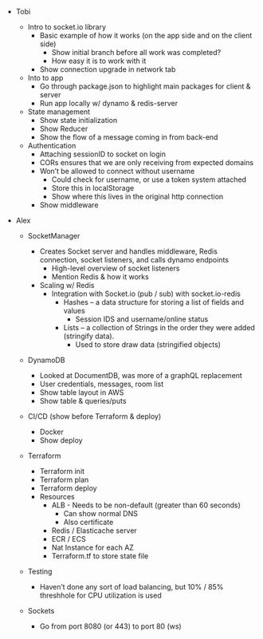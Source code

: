 
* Tobi
    * Intro to socket.io library
        * Basic example of how it works (on the app side and on the client side)
            * Show initial branch before all work was completed? 
            * How easy it is to work with it
        * Show connection upgrade in network tab
    * Into to app
        * Go through package.json to highlight main packages for client & server
        * Run app locally w/ dynamo & redis-server
    * State management
        * Show state initialization
        * Show Reducer
        * Show the flow of a message coming in from back-end
    * Authentication
        * Attaching sessionID to socket on login
        * CORs ensures that we are only receiving from expected domains
        * Won’t be allowed to connect without username
            * Could check for username, or use a token system attached
            * Store this in localStorage
            * Show where this lives in the original http connection
        * Show middleware
* Alex

    * SocketManager
        * Creates Socket server and handles middleware, Redis connection, socket listeners, and calls dynamo endpoints
            * High-level overview of socket listeners
            * Mention Redis & how it works
        * Scaling w/ Redis
            * Integration with Socket.io (pub / sub) with socket.io-redis
                * Hashes – a data structure for storing a list of fields and values
                    * Session IDS and username/online status
                * Lists – a collection of Strings in the order they were added (stringify data).
                    * Used to store draw data (stringified objects)
    * DynamoDB
        * Looked at DocumentDB, was more of a graphQL replacement
        * User credentials, messages, room list
        * Show table layout in AWS
        * Show table & queries/puts
    * CI/CD (show before Terraform & deploy)
        * Docker
        * Show deploy

    * Terraform
        * Terraform init
        * Terraform plan
        * Terraform deploy
        * Resources
            * ALB - Needs to be non-default (greater than 60 seconds)
                * Can show normal DNS 
                * Also certificate
            * Redis / Elasticache server
            * ECR / ECS
            * Nat Instance for each AZ
            * Terraform.tf to store state file
    * Testing
        * Haven’t done any sort of load balancing, but 10% / 85% threshhole for CPU utilization is used
    * Sockets
        * Go from port 8080 (or 443) to port 80 (ws)